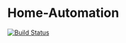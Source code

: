 # Home-Automation
[![Build Status](https://travis-ci.org/pvepamb1/Home-Automation.svg?branch=master)](https://travis-ci.org/pvepamb1/Home-Automation)
